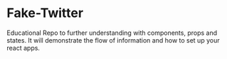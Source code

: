 # Fake-Twitter

Educational Repo to further understanding with components, props and states. It will demonstrate the flow of information and how to set up your react apps.
